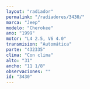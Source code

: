 ```yaml
---
layout: "radiador"
permalink: "/radiadores/3430/"
marca: "Jeep"
modelo: "Cherokee"
ano: "1999"
motor: "L4 2.5, V6 4.0"
transmision: "Automática"
parte: "432335"
clima: "Con clima"
alto: "31"
ancho: "11 1/8"
observaciones: ""
id: "3430"
---
```


